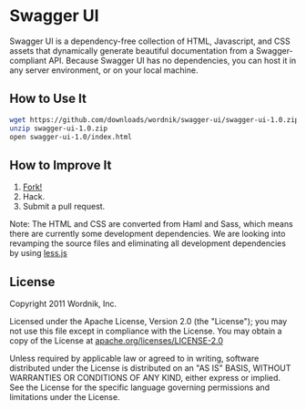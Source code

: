 Swagger UI
==========

Swagger UI is a dependency-free collection of HTML, Javascript, and CSS assets that dynamically 
generate beautiful documentation from a Swagger-compliant API. Because Swagger UI has no 
dependencies, you can host it in any server environment, or on your local machine.

How to Use It
-------------

```bash
wget https://github.com/downloads/wordnik/swagger-ui/swagger-ui-1.0.zip
unzip swagger-ui-1.0.zip
open swagger-ui-1.0/index.html
```

How to Improve It
-----------------

1. [Fork!](https://github.com/wordnik/swagger-ui)
1. Hack.
1. Submit a pull request.

Note: The HTML and CSS are converted from Haml and Sass, which means there are currently some development 
dependencies. We are looking into revamping the source files and eliminating all development 
dependencies by using [less.js](http://lesscss.org/)

License
-------

Copyright 2011 Wordnik, Inc.

Licensed under the Apache License, Version 2.0 (the "License");
you may not use this file except in compliance with the License.
You may obtain a copy of the License at [apache.org/licenses/LICENSE-2.0](http://www.apache.org/licenses/LICENSE-2.0)

Unless required by applicable law or agreed to in writing, software
distributed under the License is distributed on an "AS IS" BASIS,
WITHOUT WARRANTIES OR CONDITIONS OF ANY KIND, either express or implied.
See the License for the specific language governing permissions and
limitations under the License.
